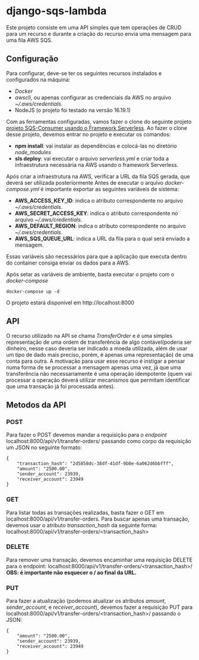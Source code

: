 # django-sqs-lambda

Este projeto consiste em uma API simples que tem operações de CRUD para um
recurso e durante a criação do recurso envia uma mensagem para uma fila AWS SQS.

## Configuração

Para configurar, deve-se ter os seguintes recursos instalados e configurados na máquina:
- _Docker_
- _awscli_, ou apenas configurar as credenciais da AWS no arquivo _~/.aws/credentials_.
- NodeJS (o projeto foi testado na versão 16.19.1)

Com as ferramentas configuradas, vamos fazer o clone do seguinte projeto 
[projeto SQS-Consumer usando o Framework Serverless](https://github.com/carlosTJunior/aws-python-sqs-worker-project.git).
Ao fazer o clone desse projeto, devemos entrar no projeto e executar os comandos:
- **npm install**: vai instalar as dependências e colocá-las no diretório _node_modules_
- **sls deploy**: vai executar o arquivo _serverless.yml_ e criar toda a infraestrutura necessária
na AWS usando o framework Serverless.

Após criar a infraestrutura na AWS, verificar a URL da fila SQS gerada, que deverá ser utilizada posteriormente
Antes de executar o arquivo _docker-compose.yml_ é importante exportar as seguintes
variáveis de sistema:

- **AWS_ACCESS_KEY_ID**: indica o atributo correspondente no arquivo _~/.aws/credentials_.
- **AWS_SECRET_ACCESS_KEY**: indica o atributo correspondente no arquivo _~/.aws/credentials_.
- **AWS_DEFAULT_REGION**: indica o atributo correspondente no arquivo _~/.aws/credentials_.
- **AWS_SQS_QUEUE_URL**: indica a URL da fila para o qual será enviado a mensagem.

Essas variáveis são necessários para que a aplicação que executa dentro do container 
consiga enviar os dados para a AWS.

Após setar as variáveis de ambiente, basta executar o projeto com o _docker-compose_

    docker-compose up -d

O projeto estará disponível em http://localhost:8000

## API

O recurso utilizado na API se chama _TransferOrder_ e é uma simples representação de
uma ordem de transferência de algo contável(poderia ser dinheiro, nesse caso deveria 
ser indicado a moeda utilizada, além de usar um tipo de dado mais preciso, porém,
é apenas uma representação) de uma conta para outra. A motivação para usar esse recurso
é instigar a pensar numa forma de se processar a mensagem apenas uma vez, já que uma transferência
não necessariamente é uma operação idempotente (quem vai processar a operação deverá utilizar
mecanismos que permitam identificar que uma transação já foi processada antes).

## Metodos da API

### POST
Para fazer o POST devemos mandar a requisição para o _endpoint_ localhost:8000/api/v1/transfer-orders/
passando como corpo da requisição um JSON no seguinte formato:

    {
        "transaction_hash": "2d5858dc-38df-41df-9b0e-6a062d6bbfff",
        "amount": "2500.00",
        "sender_account": 23939,
        "receiver_account": 23949
    }

### GET
Para listar todas as transações realizadas, basta fazer o GET em localhost:8000/api/v1/transfer-orders.
Para buscar apenas uma transação, devemos usar o atributo _transaction_hash_ da seguinte forma:
    localhost:8000/api/v1/transfer-orders/<transaction_hash>

### DELETE
Para remover uma transação, devemos encaminhar uma requisição DELETE para o endpoint:
    localhost:8000/api/v1/transfer-orders/<transaction_hash>/
**OBS: é importante não esquecer o / ao final da URL.**

### PUT
Para fazer a atualização (podemos atualizar os atributos _amount_, _sender_account_, e
_receiver_account_), devemos fazer a requisição PUT para 
localhost:8000/api/v1/transfer-orders/<transaction_hash>/ passando o JSON:

    {
        "amount": "2500.00",
        "sender_account": 23939,
        "receiver_account": 23949
    }

